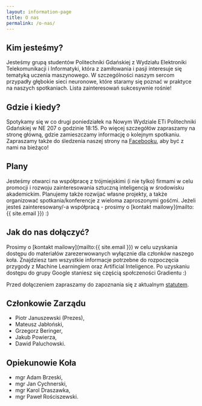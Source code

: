 ```yaml
---
layout: information-page
title: O nas
permalink: /o-nas/
---
```


## Kim jesteśmy?
Jesteśmy grupą studentów Politechniki Gdańskiej z Wydziału Elektroniki Telekomunikacji i Informatyki, która z zamiłowania i pasji interesuje się tematyką uczenia maszynowego. W szczególności naszym sercom przypadły głębokie sieci neuronowe, które staramy się poznać w praktyce na naszych spotkaniach. Lista zainteresowań sukcesywnie rośnie!

## Gdzie i kiedy?
Spotykamy się w co drugi poniedziałek na Nowym Wydziale ETi Politechniki Gdańskiej w NE 207 o godzinie 18:15. Po więcej szczegółów zapraszamy na stronę główną, gdzie zamieszczamy informację o kolejnym spotkaniu. Zapraszamy także do śledzenia naszej strony na [Facebooku](http://facebook.com/GradientPG), aby być z nami na bieżąco!

## Plany
Jesteśmy otwarci na współpracę z trójmiejskimi (i nie tylko) firmami w celu promocji i rozwoju zainteresowania sztuczną inteligencją w środowisku akademickim. Planujemy także rozwijać własne projekty, a także organizować spotkania/konferencje z wieloma zaproszonymi gośćmi. Jeżeli jesteś zainteresowany/-a współpracą - prosimy o [kontakt mailowy](mailto:{{ site.email }}) :)

## Jak do nas dołączyć?
Prosimy o [kontakt mailowy](mailto:{{ site.email }}) w celu uzyskania dostępu do materiałów zarezerwowanych wyłącznie dla członków naszego koła. Znajdziesz tam wszystkie informacje potrzebne do rozpoczęcia przygody z Machine Learningiem oraz Artificial Inteligence. Po uzyskaniu dostępu do grupy Google staniesz się częścią społczeności Gradientu :)

Przed dołączeniem zapraszamy do zapoznania się z aktualnym [statutem](/statut).

## Członkowie Zarządu
- Piotr Januszewski (Prezes),
- Mateusz Jabłoński,
- Grzegorz Beringer,
- Jakub Powierza,
- Dawid Paluchowski.

## Opiekunowie Koła
- mgr Adam Brzeski,
- mgr Jan Cychnerski,
- mgr Karol Draszawka,
- mgr Paweł Rościszewski.
